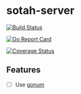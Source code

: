 # sotah-server

[![Build Status](https://travis-ci.org/ihsw/sotah-server.svg?branch=master)](https://travis-ci.org/ihsw/sotah-server)

[![Go Report Card](https://goreportcard.com/badge/github.com/ihsw/sotah-server)](https://goreportcard.com/report/github.com/ihsw/sotah-server)

[![Coverage Status](https://coveralls.io/repos/github/ihsw/sotah-server/badge.svg?branch=)](https://coveralls.io/github/ihsw/sotah-server?branch=master)

## Features

- [ ] Use [gonum](https://github.com/gonum/gonum)
